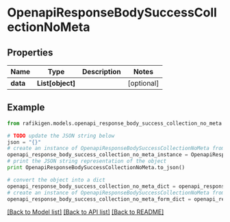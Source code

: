 # OpenapiResponseBodySuccessCollectionNoMeta


## Properties
Name | Type | Description | Notes
------------ | ------------- | ------------- | -------------
**data** | **List[object]** |  | [optional] 

## Example

```python
from rafikigen.models.openapi_response_body_success_collection_no_meta import OpenapiResponseBodySuccessCollectionNoMeta

# TODO update the JSON string below
json = "{}"
# create an instance of OpenapiResponseBodySuccessCollectionNoMeta from a JSON string
openapi_response_body_success_collection_no_meta_instance = OpenapiResponseBodySuccessCollectionNoMeta.from_json(json)
# print the JSON string representation of the object
print OpenapiResponseBodySuccessCollectionNoMeta.to_json()

# convert the object into a dict
openapi_response_body_success_collection_no_meta_dict = openapi_response_body_success_collection_no_meta_instance.to_dict()
# create an instance of OpenapiResponseBodySuccessCollectionNoMeta from a dict
openapi_response_body_success_collection_no_meta_form_dict = openapi_response_body_success_collection_no_meta.from_dict(openapi_response_body_success_collection_no_meta_dict)
```
[[Back to Model list]](../README.md#documentation-for-models) [[Back to API list]](../README.md#documentation-for-api-endpoints) [[Back to README]](../README.md)


